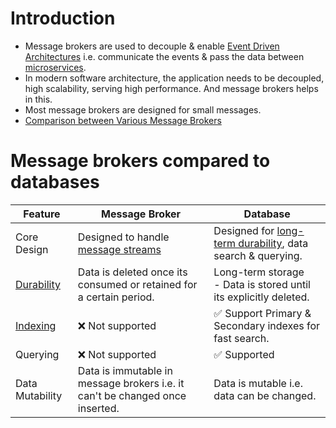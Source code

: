 # Introduction
- Message brokers are used to decouple & enable [Event Driven Architectures](MessageBrokers/EventDrivenArchitecture.md) i.e. communicate the events & pass the data between [microservices](../1_MicroServicesSOA).
- In modern software architecture, the application needs to be decoupled, high scalability, serving high performance. And message brokers helps in this.
- Most message brokers are designed for small messages.
- [Comparison between Various Message Brokers](KafkaVsRabbitMQVsSQSVsSNS.md)

# Message brokers compared to databases

| Feature                                                    | Message Broker                                                                          | Database                                                                                                   |
|------------------------------------------------------------|-----------------------------------------------------------------------------------------|------------------------------------------------------------------------------------------------------------|
| Core Design                                                | Designed to handle [message streams](../5_BigDataComponents/StreamProcessing/Readme.md) | Designed for [long-term durability](../3_DatabaseComponents/1_Glossaries/ACID/Durability.md), data search & querying. |
| [Durability](../3_DatabaseComponents/1_Glossaries/ACID/Durability.md) | Data is deleted once its consumed or retained for a certain period.                     | Long-term storage<br/>- Data is stored until its explicitly deleted.                                       |
| [Indexing](../3_DatabaseComponents/1_Glossaries/Indexing.md)     | :x: Not supported                                                                       | :white_check_mark: Support Primary & Secondary indexes for fast search.                                    |
| Querying                                                   | :x: Not supported                                                                       | :white_check_mark: Supported                                                                               |
| Data Mutability                                            | Data is immutable in message brokers i.e. it can't be changed once inserted.            | Data is mutable i.e. data can be changed.                                                                  |